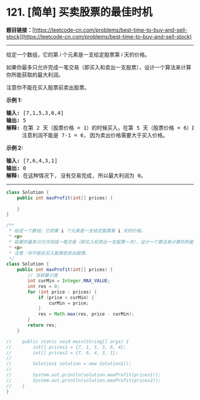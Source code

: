 # 121. [简单] 买卖股票的最佳时机

**题目链接：**[https://leetcode-cn.com/problems/best-time-to-buy-and-sell-stock](https://leetcode-cn.com/problems/best-time-to-buy-and-sell-stock)

---

<div class="content__1Y2H">
 <div class="notranslate">
  <p>给定一个数组，它的第&nbsp;<em>i</em> 个元素是一支给定股票第 <em>i</em> 天的价格。</p> 
  <p>如果你最多只允许完成一笔交易（即买入和卖出一支股票），设计一个算法来计算你所能获取的最大利润。</p> 
  <p>注意你不能在买入股票前卖出股票。</p> 
  <p><strong>示例 1:</strong></p> 
  <pre class="language-text"><strong>输入:</strong> [7,1,5,3,6,4]
<strong>输出:</strong> 5
<strong>解释: </strong>在第 2 天（股票价格 = 1）的时候买入，在第 5 天（股票价格 = 6）的时候卖出，最大利润 = 6-1 = 5 。
     注意利润不能是 7-1 = 6, 因为卖出价格需要大于买入价格。
</pre> 
  <p><strong>示例 2:</strong></p> 
  <pre class="language-text"><strong>输入:</strong> [7,6,4,3,1]
<strong>输出:</strong> 0
<strong>解释: </strong>在这种情况下, 没有交易完成, 所以最大利润为 0。
</pre> 
 </div>
</div>

---

```java
class Solution {
    public int maxProfit(int[] prices) {
        
    }
}
```

```java
/**
 * 给定一个数组，它的第 i 个元素是一支给定股票第 i 天的价格。
 * <p>
 * 如果你最多只允许完成一笔交易（即买入和卖出一支股票一次），设计一个算法来计算你所能获取的最大利润。
 * <p>
 * 注意：你不能在买入股票前卖出股票。
 */
class Solution {
    public int maxProfit(int[] prices) {
        // 当前最小值
        int curMin = Integer.MAX_VALUE;
        int res = 0;
        for (int price : prices) {
            if (price < curMin) {
                curMin = price;
            }
            res = Math.max(res, price - curMin);
        }
        return res;
    }

//    public static void main(String[] args) {
//        int[] prices1 = {7, 1, 5, 3, 6, 4};
//        int[] prices2 = {7, 6, 4, 3, 1};
//
//        Solution1 solution = new Solution1();
//
//        System.out.println(solution.maxProfit(prices1));
//        System.out.println(solution.maxProfit(prices2));
//    }
}
```